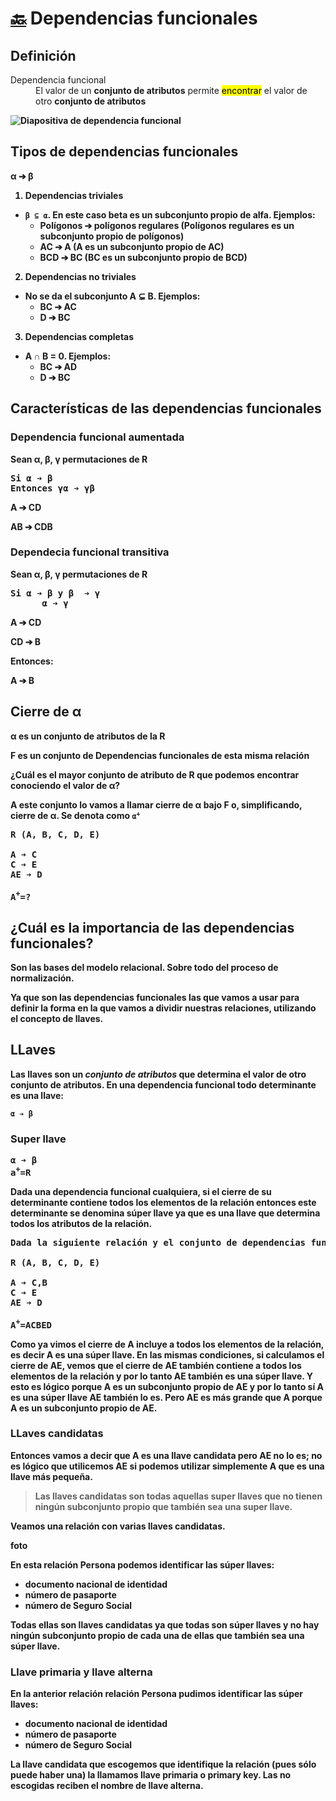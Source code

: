 # [:back:](/) Dependencias funcionales

## Definición

<dl>
  <dt>Dependencia funcional</dt>
  <dd>El valor de un <strong>conjunto de atributos</strong> permite <mark>encontrar</mark> el valor de otro <strong>conjunto de atributos</strong</dd>
</dl>

![Diapositiva de dependencia funcional](https://github.com/webferrol/ddbb_sessions/assets/35032717/bfed60f7-20b3-4438-af59-301a9da039d2)

## Tipos de dependencias funcionales

α &#10132; β

1. Dependencias triviales
  - <code>β ⊆ α</code>. En este caso **beta** es un **subconjunto propio** de **alfa**. Ejemplos:
    - Polígonos &#10132; polígonos regulares (Polígonos regulares es un subconjunto propio de polígonos)
    - AC &#10132; A (A es un subconjunto propio de AC)
    - BCD &#10132; BC (BC es un subconjunto propio de BCD)
2. Dependencias no triviales
  - No se da el subconjunto A ⊊ B. Ejemplos:
    - BC &#10132; AC
    - D &#10132; BC
3. Dependencias completas
  - A ∩ B = 0. Ejemplos:
    - BC &#10132; AD
    - D &#10132; BC

## Características de las dependencias funcionales

### Dependencia funcional aumentada

Sean α, β, γ **permutaciones** de R

<pre>
Si α &#10132; β
Entonces γα &#10132; γβ
</pre>

A &#10132; CD

AB &#10132; CDB

### Dependecia funcional transitiva

Sean α, β, γ **permutaciones** de R

<pre>
Si α &#10132; β y β  &#10132; γ
      α &#10132; γ
</pre>

A &#10132; CD

CD &#10132; B

Entonces:

A &#10132; B

## Cierre de α

α es un conjunto de atributos de la R

F es un conjunto de **Dependencias funcionales** de esta misma relación

¿Cuál es el mayor conjunto de atributo de R que podemos **encontrar** conociendo el valor de α?

A este conjunto lo vamos a llamar **cierre de α bajo F** o, simplificando, **cierre de α**. Se denota como <code>α<sup>+</sup></code>

<pre>
R (A, B, C, D, E)

A &#10132; C
C &#10132; E
AE &#10132; D

A<sup>+</sup>=?
</pre>

## ¿Cuál es la importancia de las dependencias funcionales?

Son las bases del **modelo relacional**. Sobre todo del proceso de **normalización**.

Ya que son las dependencias funcionales las que vamos a usar para definir la forma en la que vamos a dividir nuestras relaciones, utilizando el concepto de **llaves**.

## LLaves

Las **llaves** son un *conjunto de atributos* que determina el valor de otro conjunto de atributos. **En una dependencia funcional todo determinante es una llave**:

<code>α &#10132; β</code>

### Super llave

<pre>
α &#10132; β
a<sup>+</sup>=R
</pre>

Dada una dependencia funcional cualquiera, si el cierre de su determinante contiene todos los elementos de la relación entonces este determinante se denomina **súper llave** ya que es una llave que determina todos los atributos de la relación.

<pre>
Dada la siguiente relación y el conjunto de dependencias funcionales de esa relación vamos a calcular el cierre de A.

R (A, B, C, D, E)

A &#10132; C,B
C &#10132; E
AE &#10132; D

A<sup>+</sup>=ACBED
</pre>

Como ya vimos el cierre de A incluye a todos los elementos de la relación, es decir A es una súper llave. En las mismas condiciones, si calculamos el cierre de AE, vemos que el cierre de AE también contiene a todos los elementos de la relación y por lo tanto AE también es una súper llave. Y esto es lógico porque A es un subconjunto propio de AE y por lo tanto sí A es una súper llave AE también lo es. Pero AE es más grande que A porque A es un subconjunto propio de AE.

### LLaves candidatas

Entonces vamos a decir que A es una llave candidata pero AE no lo es; no es lógico que utilicemos AE si podemos utilizar simplemente A que es una llave más pequeña. 

>Las llaves candidatas son todas aquellas super llaves que no tienen ningún **subconjunto propio** que también sea una super llave. 

Veamos una relación con varias llaves candidatas. 

foto

En esta **relación Persona** podemos identificar las súper llaves: 

- documento nacional de identidad
- número de pasaporte
- número de Seguro Social

Todas ellas son llaves candidatas ya que todas son **súper llaves** y **no hay ningún subconjunto propio** de cada una de ellas que también sea una súper llave.

### Llave primaria y llave alterna

En la anterior relación **relación Persona** pudimos identificar las súper llaves: 

- documento nacional de identidad
- número de pasaporte
- número de Seguro Social

La llave candidata que escogemos que identifique la relación (pues sólo puede haber una) la llamamos **llave primaria** o **primary key**. Las no escogidas reciben el nombre de **llave alterna**.